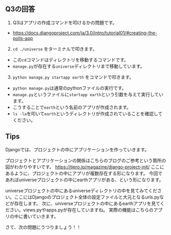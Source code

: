 ## Q3の回答

1. Q3はアプリの作成コマンドを叩けるかの問題です。
  - https://docs.djangoproject.com/ja/3.0/intro/tutorial01/#creating-the-polls-app

2. `cd ./universe` をターミナルで叩きます。
  - この`cd`コマンドはディレクトリを移動するコマンドです。
  - `manage.py`が存在する`universe`ディレクトリまで移動しています。

3. `python manage.py startapp earth` をコマンドで叩きます。
  - `python manage.py`は通常のpythonファイルの実行です。
  - `manage.py`というファイルに`startapp earth`という引数を与えて実行しています。
  - こうすることで`earth`という名前のアプリが作成されます。
  - `ls -la`を叩いて`earth`というディレクトリが作成されていることを確認してください。


## Tips
Djangoでは、プロジェクトの中にアプリケーションを作っていきます。

プロジェクトとアプリケーションの関係はこちらのブログのご参考という箇所の図がわかりやすいです。
https://tiero.jp/magazine/django-project-init/
ここにあるように、プロジェクトの中にアプリが複数存在する形になります。
今回であればuniverseプロジェクトの中にearthアプリがある、という形になります。

universeプロジェクトの中にあるuniverseディレクトリの中を見てみてください。ここにはDjangoのプロジェクト全体の設定ファイルと大元となるurls.pyなどが存在します。
次に、universeプロジェクトの中にあるearthアプリを見てください。views.pyやapps.pyが存在していますね。
実際の機能はこちらのアプリの中に書いていきます。

さて、次の問題にうつりましょう！！

